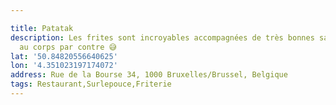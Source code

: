 ```yaml
---

title: Patatak
description: Les frites sont incroyables accompagnées de très bonnes sauces. Ça tient
  au corps par contre 😅
lat: '50.84820556640625'
lon: '4.351023197174072'
address: Rue de la Bourse 34, 1000 Bruxelles/Brussel, Belgique
tags: Restaurant,Surlepouce,Friterie
---
```

